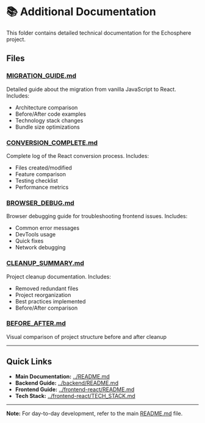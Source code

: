 # 📚 Additional Documentation

This folder contains detailed technical documentation for the Echosphere project.

## Files

### [MIGRATION_GUIDE.md](MIGRATION_GUIDE.md)
Detailed guide about the migration from vanilla JavaScript to React. Includes:
- Architecture comparison
- Before/After code examples
- Technology stack changes
- Bundle size optimizations

### [CONVERSION_COMPLETE.md](CONVERSION_COMPLETE.md)
Complete log of the React conversion process. Includes:
- Files created/modified
- Feature comparison
- Testing checklist
- Performance metrics

### [BROWSER_DEBUG.md](BROWSER_DEBUG.md)
Browser debugging guide for troubleshooting frontend issues. Includes:
- Common error messages
- DevTools usage
- Quick fixes
- Network debugging

### [CLEANUP_SUMMARY.md](CLEANUP_SUMMARY.md)
Project cleanup documentation. Includes:
- Removed redundant files
- Project reorganization
- Best practices implemented
- Before/After comparison

### [BEFORE_AFTER.md](BEFORE_AFTER.md)
Visual comparison of project structure before and after cleanup

---

## Quick Links

- **Main Documentation:** [../README.md](../README.md)
- **Backend Guide:** [../backend/README.md](../backend/README.md)
- **Frontend Guide:** [../frontend-react/README.md](../frontend-react/README.md)
- **Tech Stack:** [../frontend-react/TECH_STACK.md](../frontend-react/TECH_STACK.md)

---

**Note:** For day-to-day development, refer to the main [README.md](../README.md) file.

